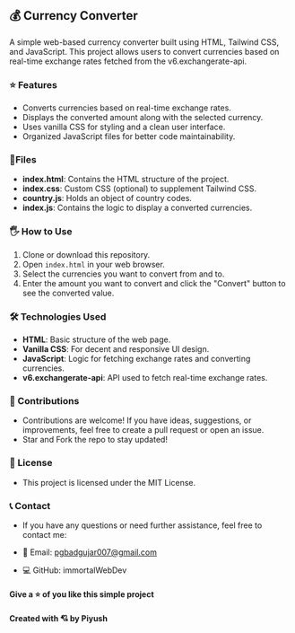 ## 💰 Currency Converter

A simple web-based currency converter built using HTML, Tailwind CSS, and JavaScript. This project allows users to convert currencies based on real-time exchange rates fetched from the v6.exchangerate-api.


### ⭐ Features

- Converts currencies based on real-time exchange rates.
- Displays the converted amount along with the selected currency.
- Uses vanilla CSS for styling and a clean user interface.
- Organized JavaScript files for better code maintainability.


### 📂Files

- **index.html**: Contains the HTML structure of the project.
- **index.css**: Custom CSS (optional) to supplement Tailwind CSS.
- **country.js**: Holds an object of country codes.
- **index.js**: Contains the logic to display a converted currencies.

### 🖐 How to Use

1. Clone or download this repository.
2. Open `index.html` in your web browser.
3. Select the currencies you want to convert from and to.
4. Enter the amount you want to convert and click the "Convert" button to see the converted value.

###  🛠 Technologies Used
- **HTML**: Basic structure of the web page.
- **Vanilla CSS**: For decent and responsive UI design.
- **JavaScript**: Logic for fetching exchange rates and converting currencies.
- **v6.exchangerate-api**: API used to fetch real-time exchange rates.



### 🤝 Contributions

 - Contributions are welcome! If you have ideas, suggestions, or improvements, feel free to create a pull request or open an issue.
- Star and Fork the repo to stay updated!


### 📜 License

 - This project is licensed under the MIT License.


### 📞 Contact 

- If you have any questions or need further assistance, feel free to contact me:

- 📧 Email: pgbadgujar007@gmail.com
- 💻 GitHub: immortalWebDev

#### Give a ⭐ of you like this simple project

#### Created with 💘 by Piyush


